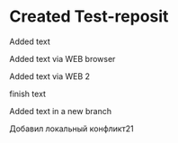  # Created Test-reposit

 Added text
 
Added text via WEB browser

Added text via WEB 2


finish text

Added text in a new branch

Добавил  локальный конфликт21 